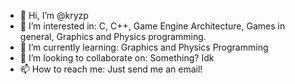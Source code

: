 - 👋 Hi, I’m @kryzp
- 👀 I’m interested in: C, C++, Game Engine Architecture, Games in general, Graphics and Physics programming.
- 🌱 I’m currently learning: Graphics and Physics Programming
- 💞️ I’m looking to collaborate on: Something? Idk
- 📫 How to reach me: Just send me an email!
